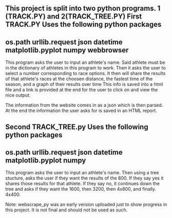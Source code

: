 This project is split into two python programs.  1 (TRACK.PY) and 2(TRACK_TREE.PY)
First TRACK.PY
Uses the following python packages
----------------------------------
os.path
urllib.request
json
datetime
matplotlib.pyplot
numpy
webbrowser
----------------------------------

This program asks the user to input an athlete's name. Said athlete must be in the dictionary of athletes in this program to work.
Then it asks the user to select a number corresponding to race options.
It then will share the results of that athlete's races at the choosen distance, the fastest time of the season, and a graph of their results over time
This info is saved into a html file and a link is provided at the end for the user to click on and view the nice output.

The information from the website comes in as a json which is then parsed.
At the end the information the user asks for is saved in an HTML report.


Second TRACK_TREE.py
Uses the following python packages
----------------------------------
os.path
urllib.request
json
datetime
matplotlib.pyplot
numpy
----------------------------------

This program asks the user to input an athlete's name. Then using a tree stucture, asks the user if they want the results of the 800. If they say yes it 
shares those results for that athlete. If they say no, it continues down the tree and asks if they want the 1600, then 3200, then 4x800, and finally. 4x400.


Note: webscrape_py was an early version uploaded just to show progress in this project. It is not final and should not be used as such.
